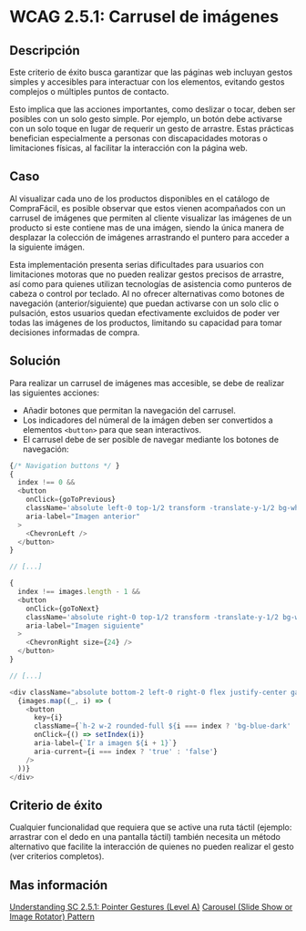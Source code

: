 # WCAG 2.5.1: Carrusel de imágenes

## Descripción

Este criterio de éxito busca garantizar que las páginas web incluyan gestos simples y accesibles para interactuar con los elementos, evitando gestos complejos o múltiples puntos de contacto.

Esto implica que las acciones importantes, como deslizar o tocar, deben ser posibles con un solo gesto simple. Por ejemplo, un botón debe activarse con un solo toque en lugar de requerir un gesto de arrastre. Estas prácticas benefician especialmente a personas con discapacidades motoras o limitaciones físicas, al facilitar la interacción con la página web.

## Caso

Al visualizar cada uno de los productos disponibles en el catálogo de CompraFácil, es posible observar que estos vienen acompañados con un carrusel de imágenes que permiten al cliente visualizar las imágenes de un producto si este contiene mas de una imágen, siendo la única manera de desplazar la colección de imágenes arrastrando el puntero para acceder a la siguiente imágen. 

Esta implementación presenta serias dificultades para usuarios con limitaciones motoras que no pueden realizar gestos precisos de arrastre, así como para quienes utilizan tecnologías de asistencia como punteros de cabeza o control por teclado. Al no ofrecer alternativas como botones de navegación (anterior/siguiente) que puedan activarse con un solo clic o pulsación, estos usuarios quedan efectivamente excluidos de poder ver todas las imágenes de los productos, limitando su capacidad para tomar decisiones informadas de compra.

## Solución

Para realizar un carrusel de imágenes mas accesible, se debe de realizar las siguientes acciones:

- Añadir botones que permitan la navegación del carrusel.
- Los indicadores del númeral de la imágen deben ser convertidos a elementos `<button>` para que sean interactivos.
- El carrusel debe de ser posible de navegar mediante los botones de navegación:

```javascript
{/* Navigation buttons */ }
{
  index !== 0 &&
  <button
    onClick={goToPrevious}
    className='absolute left-0 top-1/2 transform -translate-y-1/2 bg-white bg-opacity-80 rounded-full p-1 mx-2 focus:outline-2 focus:outline-blue-dark'
    aria-label="Imagen anterior"
  >
    <ChevronLeft />
  </button>
}

// [...]

{
  index !== images.length - 1 &&
  <button
    onClick={goToNext}
    className='absolute right-0 top-1/2 transform -translate-y-1/2 bg-white bg-opacity-80 rounded-full p-1 mx-2 focus:outline-2 focus:outline-blue-dark'
    aria-label="Imagen siguiente"
  >
    <ChevronRight size={24} />
  </button>
}

// [...]

<div className="absolute bottom-2 left-0 right-0 flex justify-center gap-2">
  {images.map((_, i) => (
    <button
      key={i}
      className={`h-2 w-2 rounded-full ${i === index ? 'bg-blue-dark' : 'bg-white bg-opacity-60'}`}
      onClick={() => setIndex(i)}
      aria-label={`Ir a imagen ${i + 1}`}
      aria-current={i === index ? 'true' : 'false'}
    />
  ))}
</div>
```

## Criterio de éxito

Cualquier funcionalidad que requiera que se active una ruta táctil (ejemplo: arrastrar con el dedo en una pantalla táctil) también necesita un método alternativo que facilite la interacción de quienes no pueden realizar el gesto (ver criterios completos).

## Mas información

[Understanding SC 2.5.1: Pointer Gestures (Level A)](https://www.w3.org/WAI/WCAG22/Understanding/pointer-gestures)
[Carousel (Slide Show or Image Rotator) Pattern](https://www.w3.org/WAI/ARIA/apg/patterns/carousel/)
